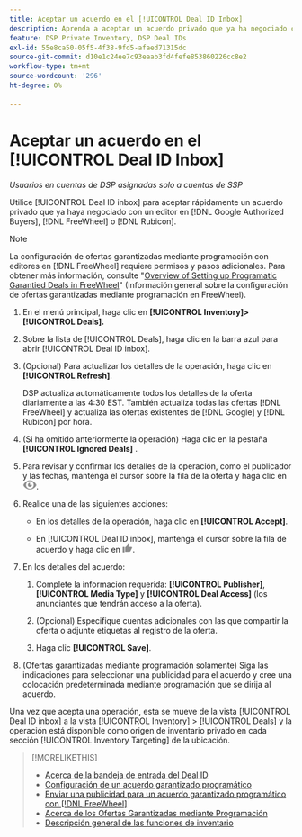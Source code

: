 ```yaml
---
title: Aceptar un acuerdo en el [!UICONTROL Deal ID Inbox]
description: Aprenda a aceptar un acuerdo privado que ya ha negociado con un editor en [!DNL Google Authorized Buyers], [!DNL FreeWheel], or [!DNL Rubicon] con la bandeja de entrada de Deal ID.
feature: DSP Private Inventory, DSP Deal IDs
exl-id: 55e8ca50-05f5-4f38-9fd5-afaed71315dc
source-git-commit: d10e1c24ee7c93eaab3fd4fefe853860226cc8e2
workflow-type: tm+mt
source-wordcount: '296'
ht-degree: 0%

---
```


# Aceptar un acuerdo en el [!UICONTROL Deal ID Inbox]

*Usuarios en cuentas de DSP asignadas solo a cuentas de SSP*

Utilice [!UICONTROL Deal ID inbox] para aceptar rápidamente un acuerdo privado que ya haya negociado con un editor en [!DNL Google Authorized Buyers], [!DNL FreeWheel] o [!DNL Rubicon].

>[!NOTE]
>
>La configuración de ofertas garantizadas mediante programación con editores en [!DNL FreeWheel] requiere permisos y pasos adicionales. Para obtener más información, consulte &quot;[Overview of Setting up Programatic Garantied Deals in FreeWheel](freewheel-overview.md)&quot; (Información general sobre la configuración de ofertas garantizadas mediante programación en FreeWheel).

1. En el menú principal, haga clic en **[!UICONTROL Inventory]> [!UICONTROL Deals].**

1. Sobre la lista de [!UICONTROL Deals], haga clic en la barra azul para abrir [!UICONTROL Deal ID inbox].

1. (Opcional) Para actualizar los detalles de la operación, haga clic en **[!UICONTROL Refresh]**.

   DSP actualiza automáticamente todos los detalles de la oferta diariamente a las 4:30 EST. También actualiza todas las ofertas [!DNL FreeWheel] y actualiza las ofertas existentes de [!DNL Google] y [!DNL Rubicon] por hora.

1. (Si ha omitido anteriormente la operación) Haga clic en la pestaña **[!UICONTROL Ignored Deals]** .

1. Para revisar y confirmar los detalles de la operación, como el publicador y las fechas, mantenga el cursor sobre la fila de la oferta y haga clic en ![Revisar](/help/dsp/assets/review.png).

1. Realice una de las siguientes acciones:

   * En los detalles de la operación, haga clic en **[!UICONTROL Accept]**.

   * En [!UICONTROL Deal ID inbox], mantenga el cursor sobre la fila de acuerdo y haga clic en ![Accept](/help/dsp/assets/accept.png).

1. En los detalles del acuerdo:
   1. Complete la información requerida: **[!UICONTROL Publisher]**, **[!UICONTROL Media Type]** y **[!UICONTROL Deal Access]** (los anunciantes que tendrán acceso a la oferta).
   1. (Opcional) Especifique cuentas adicionales con las que compartir la oferta o adjunte etiquetas al registro de la oferta.

   1. Haga clic **[!UICONTROL Save]**.

1. (Ofertas garantizadas mediante programación solamente) Siga las indicaciones para seleccionar una publicidad para el acuerdo y cree una colocación predeterminada mediante programación que se dirija al acuerdo.

Una vez que acepta una operación, esta se mueve de la vista [!UICONTROL Deal ID inbox] a la vista [!UICONTROL Inventory] > [!UICONTROL Deals] y la operación está disponible como origen de inventario privado en cada sección [!UICONTROL Inventory Targeting] de la ubicación.

>[!MORELIKETHIS]
>
>* [Acerca de la bandeja de entrada del Deal ID](deal-id-inbox-about.md)
>* [Configuración de un acuerdo garantizado programático](programmatic-guaranteed-set-up.md)
>* [Enviar una publicidad para un acuerdo garantizado programático con [!DNL FreeWheel]](freewheel-submit.md)
>* [Acerca de los Ofertas Garantizadas mediante Programación](programmatic-guaranteed-about.md)
>* [Descripción general de las funciones de inventario](inventory-overview.md)

